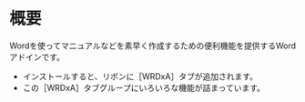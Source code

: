 # 概要
Wordを使ってマニュアルなどを素早く作成するための便利機能を提供するWordアドインです。

* インストールすると、リボンに［WRDxA］タブが追加されます。
* この［WRDxA］タブグループにいろいろな機能が詰まっています。